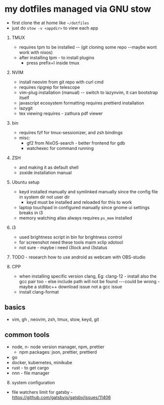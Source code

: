 # my dotfiles managed via GNU stow

- first clone the at home like `~/dotfiles`
- just do `stow -v <appdir>` to view each app

1. TMUX
    - requires tpm to be installed -- (git cloning some repo --maybe wont work with nixos)
    - after installing tpm - to install plugins
        - press prefix+I inside tmux

2. NVIM
    - install neovim from git repo with curl cmd
    - requires ripgrep for telescope
    - vim-plug installation (manual) -- switch to lazynvim, it can bootstrap itself
    - javascript ecosystem formatting requires prettierd installation
    - lazygit
    - tex viewing requires - zathura pdf viewer

3. bin
    - requires fzf for tmux-sessionizer, and zsh bindings
    - misc:
        - gf2 from NixOS-search - better frontend for gdb
        - watchexec for command running

4. ZSH
    - and making it as default shell
    - zoxide installation manual

5. Ubuntu setup
    - keyd installed manually and symlinked manually since the config file in system dir not user dir
        - keyd must be installed and reloaded for this to work
    - laptop touchpad in configured manually since gnome ui settings breaks in i3
    - memory watching alias always requires `ps_mem` installed

6. i3
    - used brightness script in bin for brightness control
    - for screenshot need these tools
        maim
        xclip
        xdotool
    - not sure - maybe i need i3lock and i3status

7. TODO - research how to use android as webcam with OBS-studio

8. CPP
    - when installing specific version clang, Eg: clang-12 - install also the gcc pair too - else include path will not be found
        ---could be wrong - maybe a stdlibc++ download issue not a gcc issue
    - install clang-format

## basics
- vim, gh , neovim, zsh, tmux, stow, keyd, git

## common tools
- node, n- node version manager, npm, prettier
    - npm packages: json, prettier, prettierd
- go
- docker, kubernetes, minikube
- rust - to get cargo
- nnn - file manager

8. system configuration
- file watchers limit for gatsby
    -https://github.com/gatsbyjs/gatsby/issues/11406
